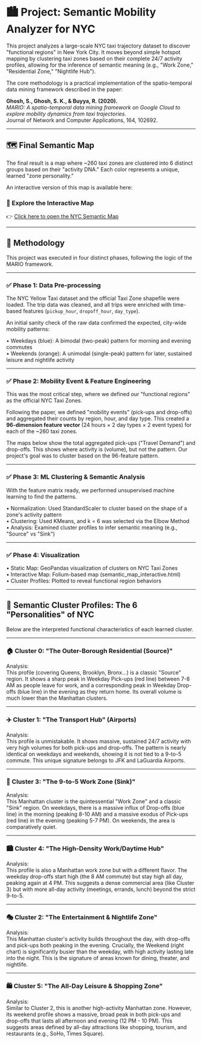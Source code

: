 # 🏙️ Project: Semantic Mobility Analyzer for NYC

This project analyzes a large-scale NYC taxi trajectory dataset to discover "functional regions" in New York City. It moves beyond simple hotspot mapping by clustering taxi zones based on their complete 24/7 activity profiles, allowing for the inference of semantic meaning (e.g., "Work Zone," "Residential Zone," "Nightlife Hub").

The core methodology is a practical implementation of the spatio-temporal data mining framework described in the paper:

**Ghosh, S., Ghosh, S. K., & Buyya, R. (2020).**  
*MARIO: A spatio-temporal data mining framework on Google Cloud to explore mobility dynamics from taxi trajectories.*  
Journal of Network and Computer Applications, 164, 102692.

---

## 🗺️ Final Semantic Map

The final result is a map where ~260 taxi zones are clustered into 6 distinct groups based on their "activity DNA." Each color represents a unique, learned "zone personality."

An interactive version of this map is available here:  
### 🔗 Explore the Interactive Map

👉 [Click here to open the NYC Semantic Map](https://htmlpreview.github.io/?https://github.com/soumyaranjan4446/Urban-Mobility---Semantic-Analyzer/blob/main/output/semantic_map_interactive.html)

---

## 📌 Methodology

This project was executed in four distinct phases, following the logic of the MARIO framework.

---

### ✅ Phase 1: Data Pre-processing

The NYC Yellow Taxi dataset and the official Taxi Zone shapefile were loaded. The trip data was cleaned, and all trips were enriched with time-based features (`pickup_hour`, `dropoff_hour`, `day_type`).

An initial sanity check of the raw data confirmed the expected, city-wide mobility patterns:

• Weekdays (blue): A bimodal (two-peak) pattern for morning and evening commutes  
• Weekends (orange): A unimodal (single-peak) pattern for later, sustained leisure and nightlife activity

---

### ✅ Phase 2: Mobility Event & Feature Engineering

This was the most critical step, where we defined our "functional regions" as the official NYC Taxi Zones.

Following the paper, we defined "mobility events" (pick-ups and drop-offs) and aggregated their counts by region, hour, and day type. This created a **96-dimension feature vector** (24 hours × 2 day types × 2 event types) for each of the ~260 taxi zones.

The maps below show the total aggregated pick-ups ("Travel Demand") and drop-offs. This shows where activity is (volume), but not the pattern. Our project's goal was to cluster based on the 96-feature pattern.

---

### ✅ Phase 3: ML Clustering & Semantic Analysis

With the feature matrix ready, we performed unsupervised machine learning to find the patterns.

• Normalization: Used StandardScaler to cluster based on the shape of a zone's activity pattern  
• Clustering: Used KMeans, and k = 6 was selected via the Elbow Method  
• Analysis: Examined cluster profiles to infer semantic meaning (e.g., "Source" vs "Sink")

---

### ✅ Phase 4: Visualization

• Static Map: GeoPandas visualization of clusters on NYC Taxi Zones  
• Interactive Map: Folium-based map (semantic_map_interactive.html)  
• Cluster Profiles: Plotted to reveal functional region behaviors

---

## 🎯 Semantic Cluster Profiles: The 6 "Personalities" of NYC

Below are the interpreted functional characteristics of each learned cluster.

---

### 🏠 Cluster 0: "The Outer-Borough Residential (Source)"

Analysis:  
This profile (covering Queens, Brooklyn, Bronx...) is a classic "Source" region. It shows a sharp peak in Weekday Pick-ups (red line) between 7-8 AM as people leave for work, and a corresponding peak in Weekday Drop-offs (blue line) in the evening as they return home. Its overall volume is much lower than the Manhattan clusters.

---

### ✈️ Cluster 1: "The Transport Hub" (Airports)

Analysis:  
This profile is unmistakable. It shows massive, sustained 24/7 activity with very high volumes for both pick-ups and drop-offs. The pattern is nearly identical on weekdays and weekends, showing it is not tied to a 9-to-5 commute. This unique signature belongs to JFK and LaGuardia Airports.

---

### 🏢 Cluster 3: "The 9-to-5 Work Zone (Sink)"

Analysis:  
This Manhattan cluster is the quintessential "Work Zone" and a classic "Sink" region. On weekdays, there is a massive influx of Drop-offs (blue line) in the morning (peaking 8-10 AM) and a massive exodus of Pick-ups (red line) in the evening (peaking 5-7 PM). On weekends, the area is comparatively quiet.

---

### 🏙️ Cluster 4: "The High-Density Work/Daytime Hub"

Analysis:  
This profile is also a Manhattan work zone but with a different flavor. The weekday drop-offs start high (the 8 AM commute) but stay high all day, peaking again at 4 PM. This suggests a dense commercial area (like Cluster 3) but with more all-day activity (meetings, errands, lunch) beyond the strict 9-to-5.

---

### 🎭 Cluster 2: "The Entertainment & Nightlife Zone"

Analysis:  
This Manhattan cluster's activity builds throughout the day, with drop-offs and pick-ups both peaking in the evening. Crucially, the Weekend (right chart) is significantly busier than the weekday, with high activity lasting late into the night. This is the signature of areas known for dining, theater, and nightlife.

---

### 🛍️ Cluster 5: "The All-Day Leisure & Shopping Zone"

Analysis:  
Similar to Cluster 2, this is another high-activity Manhattan zone. However, its weekend profile shows a massive, broad peak in both pick-ups and drop-offs that lasts all afternoon and evening (12 PM - 10 PM). This suggests areas defined by all-day attractions like shopping, tourism, and restaurants (e.g., SoHo, Times Square).

